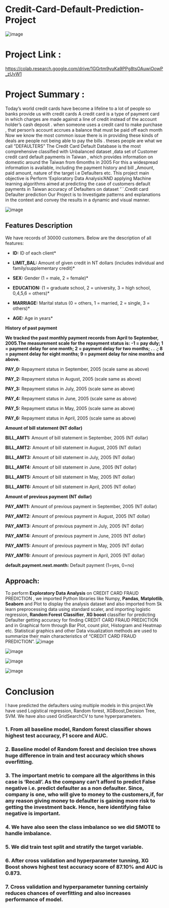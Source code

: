 # Credit-Card-Default-Prediction-Project
![image](https://user-images.githubusercontent.com/114734243/227272617-c0dc1c89-748e-44e9-a694-476ec37f8616.png)
# **Project Link :**
https://colab.research.google.com/drive/1GGrtm9yuKa9PPg8tsOAuwiOowP_zUvW1

# **Project Summary :**

Today’s world credit cards have become a lifeline to a lot of people so banks provide us with credit cards
A credit card is a type of payment card in which charges are made against a line of credit instead of the account holder’s cash
deposit . when someone uses a credit card to make purchase , that person’s account accrues a balance that must be paid off
each month
Now we know the most common issue there is in providing these kinds of deals are people not being able to pay the bills . theses
people are what we call ”DEFAULTERS”
The Credit Card Default Database is the most comprehensive classified with Unbalanced dataset ,data set of Customer credit
card default payments in Taiwan , which provides information on domestic around the Taiwan from 6months in 2005 For this
a widespread information is available, including the payment history and bill _Amount, paid amount, nature of the target i.e
Defaulters etc. This project main objective is Perform ‘Exploratory Data Analysis’AND applying Machine learning algorithms
aimed at predicting the case of customers default payments in Taiwan accuracy of Defaulters on dataset '``.Credit card
Defaulter prediction
Our Project is to Investigate patterns and explanations in the context and convey the results in a dynamic and visual manner.

![image](https://user-images.githubusercontent.com/114734243/227273179-a295696a-f50e-4ff8-ab5a-ed5f16fecf11.png)

## **Features Description**
We have records of 30000 customers. Below are the description of all features:

* **ID:** ID of each client*

* **LIMIT_BAL:**  Amount of given credit in NT dollars (includes individual and family/supplementary credit)*

* **SEX:** Gender (1 = male, 2 = female)*

* **EDUCATION:** (1 = graduate school, 2 = university, 3 = high school, 0,4,5,6 = others)*

* **MARRIAGE:** Marital status (0 = others, 1 = married, 2 = single, 3 = others)*

* **AGE:** Age in years*

 **History of past payment**

**We tracked the past monthly payment records from April to September, 2005.The measurement scale for the repayment status is: -1 = pay duly; 1 = payment delay for one month; 2 = payment delay for two months; . . .; 8 = payment delay for eight months; 9 = payment delay for nine months and above.**

**PAY_0:** Repayment status in September, 2005 (scale same as above)

**PAY_2:** Repayment status in August, 2005 (scale same as above)

**PAY_3:** Repayment status in July, 2005 (scale same as above)

**PAY_4:** Repayment status in June, 2005 (scale same as above)

**PAY_5:** Repayment status in May, 2005 (scale same as above)

**PAY_6:** Repayment status in April, 2005 (scale same as above)

**Amount of bill statement (NT dollar)**

**BILL_AMT1:** Amount of bill statement in September, 2005 (NT dollar)

**BILL_AMT2:** Amount of bill statement in August, 2005 (NT dollar)

**BILL_AMT3:** Amount of bill statement in July, 2005 (NT dollar)

**BILL_AMT4:** Amount of bill statement in June, 2005 (NT dollar)

**BILL_AMT5:** Amount of bill statement in May, 2005 (NT dollar)

**BILL_AMT6:** Amount of bill statement in April, 2005 (NT dollar)

**Amount of previous payment (NT dollar)**

**PAY_AMT1:** Amount of previous payment in September, 2005 (NT dollar)

**PAY_AMT2:** Amount of previous payment in August, 2005 (NT dollar)

**PAY_AMT3:** Amount of previous payment in July, 2005 (NT dollar)

**PAY_AMT4:** Amount of previous payment in June, 2005 (NT dollar)

**PAY_AMT5:** Amount of previous payment in May, 2005 (NT dollar)

**PAY_AMT6:** Amount of previous payment in April, 2005 (NT dollar)

**default.payment.next.month:** Default payment (1=yes, 0=no)

## **Approach:**
To perform **Exploratory Data Analysis** on CREDIT CARD FRAUD PREDICTION , we imported Python libraries like
Numpy, **Pandas**, **Matplotlib**, **Seaborn** and Plot to display the analysis dataset and also imported from Sk learn preprocessing
data using standard scaler, and importing logistic regression,  **Random Forest Classifier**, **XG boost** classifier
for predicting Defaulter getting accuracy for finding CREDIT CARD FRAUD PREDICTION and in Graphical form
through Bar Plot, count plot, Histogram and Heatmap etc. Statistical graphics and other Data visualization methods are used
to summarize their main characteristics of “CREDIT CARD FRAUD PREDICTION”.
![image](https://user-images.githubusercontent.com/114734243/227273953-64e0eda3-15cf-48eb-9163-9c2bdfa0cf11.png)

![image](https://user-images.githubusercontent.com/114734243/227273631-55876a7f-d57e-4767-8feb-8369595ec7e2.png)

![image](https://user-images.githubusercontent.com/114734243/227274145-118d0bf7-2e81-4b1a-96e5-c5a1935b8b45.png)

![image](https://user-images.githubusercontent.com/114734243/227274200-45056430-c954-4c7f-9b31-22810d2a1a04.png)




# **Conclusion**
I have predicted the defaulters using multiple models in this project.We have used Logistical regression, Random forest, XGBoost,Decision Tree, SVM. We have also used GridSearchCV to tune hyperparameters.

### 1. **From all baseline model, Random forest classifier shows highest test accuracy, F1 score and AUC.**
### 2. **Baseline model of Random forest and decision tree shows huge difference in train and test accuracy which shows overfitting.**
### 3. **The important metric to compare all the algorithms in this case is ‘Recall’. As the company can’t afford to predict False negative i.e. predict defaulter as a non defaulter. Since, company is one, who will give to money to the customers,if, for any reason giving money to defaulter is gaining more risk to getting the investment back. Hence, here identifying false negative is important.**
### 4. **We have also seen the class imbalance so we did SMOTE to handle imbalance.**
### 5. **We did train test split and stratify the target variable**.
### 6. **After cross validation and hyperparameter tunning, XG Boost shows highest test accuracy score of 87.10% and AUC is 0.873.**
### 7. **Cross validation and hyperparameter tunning certainly reduces chances of overfitting and also increases performance of model.**
